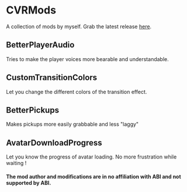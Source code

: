 # CVRMods

A collection of mods by myself.
Grab the latest release [here](https://github.com/Ikeiwa/CVRMods/releases/latest "here").

## BetterPlayerAudio

Tries to make the player voices more bearable and understandable.

## CustomTransitionColors

Let you change the different colors of the transition effect.

## BetterPickups

Makes pickups more easily grabbable and less "laggy"

## AvatarDownloadProgress

Let you know the progress of avatar loading. No more frustration while waiting !


#### The mod author and modifications are in no affiliation with ABI and not supported by ABI.
